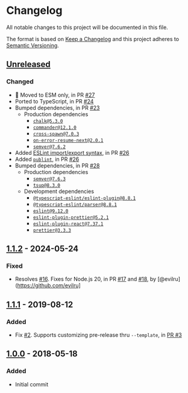 # Changelog

All notable changes to this project will be documented in this file.

The format is based on [Keep a Changelog](http://keepachangelog.com/en/1.0.0/)
and this project adheres to [Semantic Versioning](http://semver.org/spec/v2.0.0.html).

## [Unreleased]

### Changed

- 💢 Moved to ESM only, in PR [#27](https://github.com/compulim/version-from-git/pull/27)
- Ported to TypeScript, in PR [#24](https://github.com/compulim/version-from-git/pull/24)
- Bumped dependencies, in PR [#23](https://github.com/compulim/version-from-git/pull/23)
   - Production dependencies
      - [`chalk@5.3.0`](https://npmjs.com/package/chalk/v/5.3.0)
      - [`commander@12.1.0`](https://npmjs.com/package/commander/v/12.1.0)
      - [`cross-spawn@7.0.3`](https://npmjs.com/package/cross-spawn/v/7.0.3)
      - [`on-error-resume-next@2.0.1`](https://npmjs.com/package/on-error-resume-next/v/2.0.1)
      - [`semver@7.6.2`](https://npmjs.com/package/semver/v/7.6.2)
- Added [ESLint import/export syntax](https://npmjs.com/package/eslint-plugin-import), in PR [#26](https://github.com/compulim/version-from-git/pull/26)
- Added [`publint`](https://npmjs.com/package/publint), in PR [#26](https://github.com/compulim/version-from-git/pull/26)
- Bumped dependencies, in PR [#28](https://github.com/compulim/version-from-git/pull/28)
  - Production dependencies
    - [`semver@7.6.3`](https://npmjs.com/package/semver/v/7.6.3)
    - [`tsup@8.3.0`](https://npmjs.com/package/tsup/v/8.3.0)
  - Development dependencies
    - [`@typescript-eslint/eslint-plugin@8.8.1`](https://npmjs.com/package/@typescript-eslint/eslint-plugin/v/8.8.1)
    - [`@typescript-eslint/parser@8.8.1`](https://npmjs.com/package/@typescript-eslint/parser/v/8.8.1)
    - [`eslint@9.12.0`](https://npmjs.com/package/eslint/v/9.12.0)
    - [`eslint-plugin-prettier@5.2.1`](https://npmjs.com/package/eslint-plugin-prettier/v/5.2.1)
    - [`eslint-plugin-react@7.37.1`](https://npmjs.com/package/eslint-plugin-react/v/7.37.1)
    - [`prettier@3.3.3`](https://npmjs.com/package/prettier/v/3.3.3)

## [1.1.2] - 2024-05-24

### Fixed

- Resolves [#16](https://github.com/compulim/version-from-git/issues/16). Fixes for Node.js 20, in PR [#17](https://github.com/compulim/version-from-git/pulls/17) and [#18](https://github.com/compulim/version-from-git/pulls/18), by [@evilru](https://github.com/evilru]

## [1.1.1] - 2019-08-12

### Added

- Fix [#2](https://github.com/compulim/version-from-git/issues/2). Supports customizing pre-release thru `--template`, in [PR #3](https://github.com/compulim/version-from-git/pulls/3)

## [1.0.0] - 2018-05-18

### Added

- Initial commit

[Unreleased]: https://github.com/compulim/version-from-git/compare/v1.1.2...HEAD
[1.1.2]: https://github.com/compulim/version-from-git/compare/v1.1.1...v1.1.2
[1.1.1]: https://github.com/compulim/version-from-git/compare/v1.0.0...v1.1.1
[1.0.0]: https://github.com/compulim/version-from-git/releases/tag/v1.0.0
